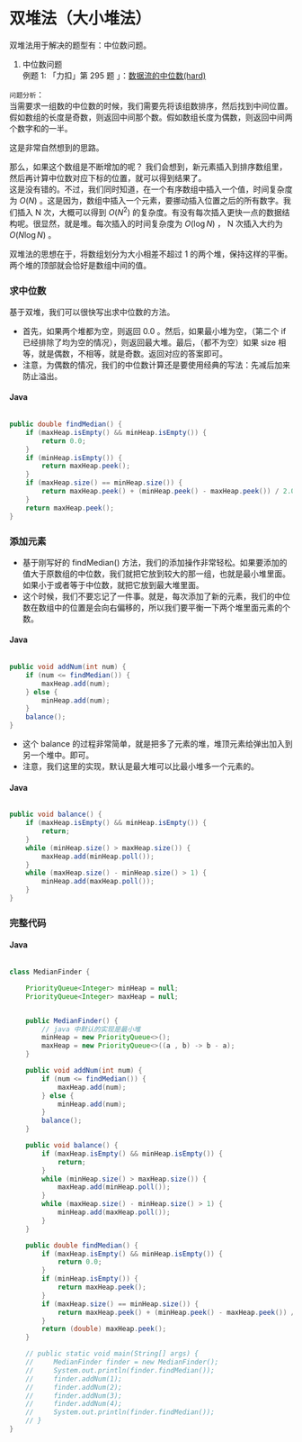 # 双堆法（大小堆法）

双堆法用于解决的题型有：中位数问题。

1. 中位数问题  
例题 1: 「力扣」第 295 题 」：[数据流的中位数(hard)](https://leetcode-cn.com/problems/find-median-from-data-stream/)

`问题分析`：   
当需要求一组数的中位数的时候，我们需要先将该组数排序，然后找到中间位置。假如数组的长度是奇数，则返回中间那个数。假如数组长度为偶数，则返回中间两个数字和的一半。

这是非常自然想到的思路。

那么，如果这个数组是不断增加的呢？
我们会想到，新元素插入到排序数组里，然后再计算中位数对应下标的位置，就可以得到结果了。  
这是没有错的。不过，我们同时知道，在一个有序数组中插入一个值，时间复杂度为 $O(N)$ 。这是因为，数组中插入一个元素，要挪动插入位置之后的所有数字。我们插入 N 次，大概可以得到 $O(N^2)$ 的复杂度。有没有每次插入更快一点的数据结构呢。很显然，就是堆。每次插入的时间复杂度为 $O(\log N)$ ， N 次插入大约为 $O(N\log N)$ 。

双堆法的思想在于，将数组划分为大小相差不超过 1 的两个堆，保持这样的平衡。两个堆的顶部就会恰好是数组中间的值。

### 求中位数
基于双堆，我们可以很快写出求中位数的方法。

+ 首先，如果两个堆都为空，则返回 0.0 。然后，如果最小堆为空，（第二个 if 已经排除了均为空的情况），则返回最大堆。最后，（都不为空）如果 size 相等，就是偶数，不相等，就是奇数。返回对应的答案即可。
+ 注意，为偶数的情况，我们的中位数计算还是要使用经典的写法：先减后加来防止溢出。

<!-- tabs:start -->
#### **Java**

```java

public double findMedian() {
    if (maxHeap.isEmpty() && minHeap.isEmpty()) {
        return 0.0;
    }
    if (minHeap.isEmpty()) {
        return maxHeap.peek();
    }
    if (maxHeap.size() == minHeap.size()) {
        return maxHeap.peek() + (minHeap.peek() - maxHeap.peek()) / 2.0;
    } 
    return maxHeap.peek();
}

```
<!-- tabs:end -->

### 添加元素

+ 基于刚写好的 findMedian() 方法，我们的添加操作非常轻松。如果要添加的值大于原数组的中位数，我们就把它放到较大的那一组，也就是最小堆里面。如果小于或者等于中位数，就把它放到最大堆里面。
+ 这个时候，我们不要忘记了一件事。就是，每次添加了新的元素，我们的中位数在数组中的位置是会向右偏移的，所以我们要平衡一下两个堆里面元素的个数。

<!-- tabs:start -->
#### **Java**

```java

public void addNum(int num) {
    if (num <= findMedian()) {
        maxHeap.add(num);
    } else {
        minHeap.add(num);
    }
    balance();
}

```
<!-- tabs:end -->

+ 这个 balance 的过程非常简单，就是把多了元素的堆，堆顶元素给弹出加入到另一个堆中。即可。
+ 注意，我们这里的实现，默认是最大堆可以比最小堆多一个元素的。

<!-- tabs:start -->
#### **Java**

```java

public void balance() {
    if (maxHeap.isEmpty() && minHeap.isEmpty()) {
        return;
    }
    while (minHeap.size() > maxHeap.size()) {
        maxHeap.add(minHeap.poll());
    }
    while (maxHeap.size() - minHeap.size() > 1) {
        minHeap.add(maxHeap.poll());
    }
}

```
<!-- tabs:end -->

### 完整代码
<!-- tabs:start -->
#### **Java**

```java

class MedianFinder {

    PriorityQueue<Integer> minHeap = null;
    PriorityQueue<Integer> maxHeap = null;


    public MedianFinder() {
        // java 中默认的实现是最小堆
        minHeap = new PriorityQueue<>();
        maxHeap = new PriorityQueue<>((a , b) -> b - a);
    }

    public void addNum(int num) {
        if (num <= findMedian()) {
            maxHeap.add(num);
        } else {
            minHeap.add(num);
        }
        balance();
    }

    public void balance() {
        if (maxHeap.isEmpty() && minHeap.isEmpty()) {
            return;
        }
        while (minHeap.size() > maxHeap.size()) {
            maxHeap.add(minHeap.poll());
        }
        while (maxHeap.size() - minHeap.size() > 1) {
            minHeap.add(maxHeap.poll());
        }
    }

    public double findMedian() {
        if (maxHeap.isEmpty() && minHeap.isEmpty()) {
            return 0.0;
        }
        if (minHeap.isEmpty()) {
            return maxHeap.peek();
        }
        if (maxHeap.size() == minHeap.size()) {
            return maxHeap.peek() + (minHeap.peek() - maxHeap.peek()) / 2.0;
        }
        return (double) maxHeap.peek();
    }

    // public static void main(String[] args) {
    //     MedianFinder finder = new MedianFinder();
    //     System.out.println(finder.findMedian());
    //     finder.addNum(1);
    //     finder.addNum(2);
    //     finder.addNum(3);
    //     finder.addNum(4);
    //     System.out.println(finder.findMedian());
    // }
}

```
<!-- tabs:end -->